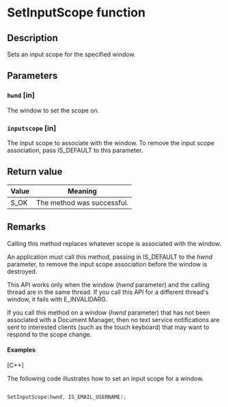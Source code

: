 # SetInputScope function

## Description

Sets an input scope for the specified window.

## Parameters

### `hwnd` [in]

The window to set the scope on.

### `inputscope` [in]

The input scope to associate with the window. To remove the input scope association, pass IS_DEFAULT to this parameter.

## Return value

| Value | Meaning |
| --- | --- |
| S_OK | The method was successful. |

## Remarks

Calling this method replaces whatever scope is associated with the window.

An application must call this method, passing in IS_DEFAULT to the *hwnd* parameter, to remove the input scope association before the window is destroyed.

This API works only when the window (*hwnd* parameter) and the calling thread are in the same thread. If you call this API for a different thread's window, it fails with E_INVALIDARG.

If you call this method on a window (*hwnd* parameter) that has
not been associated with a Document Manager, then no text service notifications are sent to interested clients (such as the touch keyboard) that may want to respond to the
scope change.

#### Examples

[C++]

The following code illustrates how to set an input scope for a window.

```cpp

SetInputScope(hwnd, IS_EMAIL_USERNAME);

```